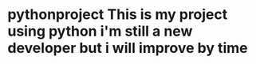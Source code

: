 # pythonproject This is my project using python i'm still a new developer but i will improve by time
